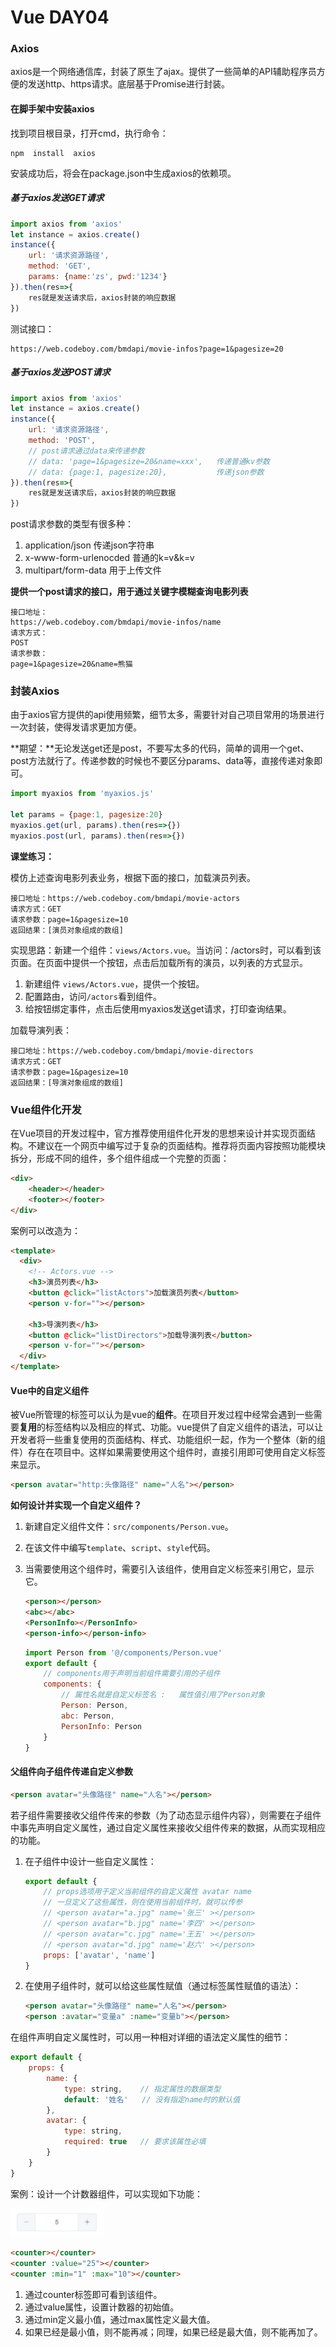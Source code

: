 # Vue DAY04

### Axios 

axios是一个网络通信库，封装了原生了ajax。提供了一些简单的API辅助程序员方便的发送http、https请求。底层基于Promise进行封装。

#### 在脚手架中安装axios

找到项目根目录，打开cmd，执行命令：

```shell
npm  install  axios
```

安装成功后，将会在package.json中生成axios的依赖项。

##### 基于axios发送GET请求

```javascript
import axios from 'axios'
let instance = axios.create()  
instance({
    url: '请求资源路径',
    method: 'GET',
    params: {name:'zs', pwd:'1234'}
}).then(res=>{
    res就是发送请求后，axios封装的响应数据
})
```

测试接口：

```
https://web.codeboy.com/bmdapi/movie-infos?page=1&pagesize=20
```



##### 基于axios发送POST请求

```javascript
import axios from 'axios'
let instance = axios.create()  
instance({
    url: '请求资源路径',
    method: 'POST',
    // post请求通过data来传递参数
    // data: 'page=1&pagesize=20&name=xxx',   传递普通kv参数
    // data: {page:1, pagesize:20},           传递json参数
}).then(res=>{
    res就是发送请求后，axios封装的响应数据
})
```

post请求参数的类型有很多种：

1. application/json     传递json字符串
2. x-www-form-urlenocded     普通的k=v&k=v
3. multipart/form-data    用于上传文件

**提供一个post请求的接口，用于通过关键字模糊查询电影列表**

```
接口地址：
https://web.codeboy.com/bmdapi/movie-infos/name
请求方式：
POST
请求参数：
page=1&pagesize=20&name=熊猫
```





### 封装Axios

由于axios官方提供的api使用频繁，细节太多，需要针对自己项目常用的场景进行一次封装，使得发请求更加方便。

**期望：**无论发送get还是post，不要写太多的代码，简单的调用一个get、post方法就行了。传递参数的时候也不要区分params、data等，直接传递对象即可。

```javascript
import myaxios from 'myaxios.js'

let params = {page:1, pagesize:20}
myaxios.get(url, params).then(res=>{})
myaxios.post(url, params).then(res=>{})
```



**课堂练习：**

模仿上述查询电影列表业务，根据下面的接口，加载演员列表。

```
接口地址：https://web.codeboy.com/bmdapi/movie-actors
请求方式：GET
请求参数：page=1&pagesize=10
返回结果：[演员对象组成的数组]
```

实现思路：新建一个组件：`views/Actors.vue`。当访问：/actors时，可以看到该页面。在页面中提供一个按钮，点击后加载所有的演员，以列表的方式显示。

1. 新建组件 `views/Actors.vue`，提供一个按钮。
2. 配置路由，访问`/actors`看到组件。
3. 给按钮绑定事件，点击后使用myaxios发送get请求，打印查询结果。



加载导演列表：

```
接口地址：https://web.codeboy.com/bmdapi/movie-directors
请求方式：GET
请求参数：page=1&pagesize=10
返回结果：[导演对象组成的数组]
```



### Vue组件化开发

在Vue项目的开发过程中，官方推荐使用组件化开发的思想来设计并实现页面结构。不建议在一个网页中编写过于复杂的页面结构。推荐将页面内容按照功能模块拆分，形成不同的组件，多个组件组成一个完整的页面：

```html
<div>
    <header></header>   
    <footer></footer>
</div>
```

案例可以改造为：

```html
<template>
  <div>
    <!-- Actors.vue -->
    <h3>演员列表</h3>
    <button @click="listActors">加载演员列表</button>
    <person v-for=""></person>

    <h3>导演列表</h3>
    <button @click="listDirectors">加载导演列表</button>
    <person v-for=""></person>
  </div>
</template>
```



#### Vue中的自定义组件

被Vue所管理的标签可以认为是vue的**组件**。在项目开发过程中经常会遇到一些需要**复用**的标签结构以及相应的样式、功能。vue提供了自定义组件的语法，可以让开发者将一些重复使用的页面结构、样式、功能组织一起，作为一个整体（新的组件）存在在项目中。这样如果需要使用这个组件时，直接引用即可使用自定义标签来显示。

```html
<person avatar="http:头像路径" name="人名"></person>
```



**如何设计并实现一个自定义组件？**

1. 新建自定义组件文件：`src/components/Person.vue`。

2. 在该文件中编写`template`、`script`、`style`代码。 

3. 当需要使用这个组件时，需要引入该组件，使用自定义标签来引用它，显示它。

   ```html
   <person></person>
   <abc></abc>
   <PersonInfo></PersonInfo>
   <person-info></person-info>
   ```

   ```javascript
   import Person from '@/components/Person.vue'
   export default {
       // components用于声明当前组件需要引用的子组件
       components: {
           // 属性名就是自定义标签名 :   属性值引用了Person对象
           Person: Person,
           abc: Person,
           PersonInfo: Person
       }
   }
   ```


#### 父组件向子组件传递自定义参数

```html
<person avatar="头像路径" name="人名"></person>
```

若子组件需要接收父组件传来的参数（为了动态显示组件内容），则需要在子组件中事先声明自定义属性，通过自定义属性来接收父组件传来的数据，从而实现相应的功能。

1. 在子组件中设计一些自定义属性：

   ```javascript
   export default { 
       // props选项用于定义当前组件的自定义属性 avatar name
       // 一旦定义了这些属性，则在使用当前组件时，就可以传参
       // <person avatar="a.jpg" name='张三' ></person>
       // <person avatar="b.jpg" name='李四' ></person>
       // <person avatar="c.jpg" name='王五' ></person>
       // <person avatar="d.jpg" name='赵六' ></person>
       props: ['avatar', 'name']
   }
   ```

2. 在使用子组件时，就可以给这些属性赋值（通过标签属性赋值的语法）：

   ```html
   <person avatar="头像路径" name="人名"></person>
   <person :avatar="变量a" :name="变量b"></person>
   ```



在组件声明自定义属性时，可以用一种相对详细的语法定义属性的细节：

```javascript
export default { 
    props: {
        name: {
            type: string,    // 指定属性的数据类型  
            default: '姓名'   // 没有指定name时的默认值
        },
        avatar: {
            type: string,
            required: true   // 要求该属性必填
        }
    }
}
```



案例：设计一个计数器组件，可以实现如下功能：

<img src="../../day03/note/assets/1685523465271.png" width="150px">

```html
<counter></counter>
<counter :value="25"></counter>
<counter :min="1" :max="10"></counter>
```

1. 通过counter标签即可看到该组件。
2. 通过value属性，设置计数器的初始值。
3. 通过min定义最小值，通过max属性定义最大值。
4. 如果已经是最小值，则不能再减；同理，如果已经是最大值，则不能再加了。









